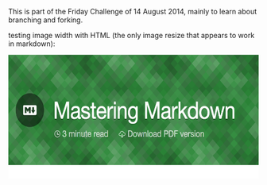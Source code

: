 This is part of the Friday Challenge of 14 August 2014, mainly to learn about branching and forking.

testing image width with HTML (the only image resize that appears to work in markdown):

<img src="https://github.com/globalavocado/branching-test/blob/master/images/1200x500.png" width="600" height="250">